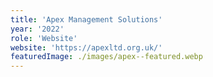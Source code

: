 ```yaml
---
title: 'Apex Management Solutions'
year: '2022'
role: 'Website'
website: 'https://apexltd.org.uk/'
featuredImage: ./images/apex--featured.webp
---
```

